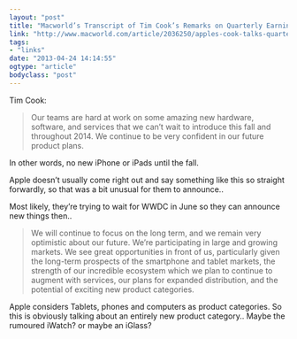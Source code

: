 ```yaml
---
layout: "post"
title: "Macworld’s Transcript of Tim Cook’s Remarks on Quarterly Earnings Call"
link: "http://www.macworld.com/article/2036250/apples-cook-talks-quarterly-earnings-new-products.html"
tags: 
- "links"
date: "2013-04-24 14:14:55"
ogtype: "article"
bodyclass: "post"
---
```


Tim Cook:

> Our teams are hard at work on some amazing new hardware, software, and services that we can’t wait to introduce this fall and throughout 2014. We continue to be very confident in our future product plans.

In other words, no new iPhone or iPads until the fall.

Apple doesn’t usually come right out and say something like this so straight forwardly, so that was a bit unusual for them to announce..

Most likely, they’re trying to wait for WWDC in June so they can announce new things then..

> We will continue to focus on the long term, and we remain very optimistic about our future. We’re participating in large and growing markets. We see great opportunities in front of us, particularly given the long-term prospects of the smartphone and tablet markets, the strength of our incredible ecosystem which we plan to continue to augment with services, our plans for expanded distribution, and the potential of exciting new product categories.

Apple considers Tablets, phones and computers as product categories. So this is obviously talking about an entirely new product category.. Maybe the rumoured iWatch? or maybe an iGlass?